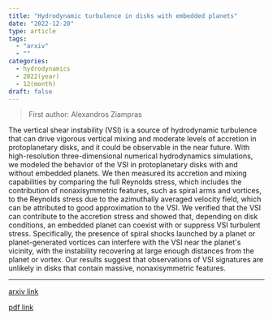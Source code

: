 ```yaml
---
title: "Hydrodynamic turbulence in disks with embedded planets"
date: "2022-12-20"
type: article
tags:
  - "arxiv"
  - ""
categories:
  - hydrodynamics
  - 2022(year)
  - 12(month)
draft: false
---
```


> First author: Alexandros Ziampras

 The vertical shear instability (VSI) is a source of hydrodynamic turbulence
that can drive vigorous vertical mixing and moderate levels of accretion in
protoplanetary disks, and it could be observable in the near future. With
high-resolution three-dimensional numerical hydrodynamics simulations, we
modeled the behavior of the VSI in protoplanetary disks with and without
embedded planets. We then measured its accretion and mixing capabilities by
comparing the full Reynolds stress, which includes the contribution of
nonaxisymmetric features, such as spiral arms and vortices, to the Reynolds
stress due to the azimuthally averaged velocity field, which can be attributed
to good approximation to the VSI. We verified that the VSI can contribute to
the accretion stress and showed that, depending on disk conditions, an embedded
planet can coexist with or suppress VSI turbulent stress. Specifically, the
presence of spiral shocks launched by a planet or planet-generated vortices can
interfere with the VSI near the planet's vicinity, with the instability
recovering at large enough distances from the planet or vortex. Our results
suggest that observations of VSI signatures are unlikely in disks that contain
massive, nonaxisymmetric features.

---
[arxiv link](http://arxiv.org/abs/2212.10639v1)

[pdf link](http://arxiv.org/pdf/2212.10639v1)